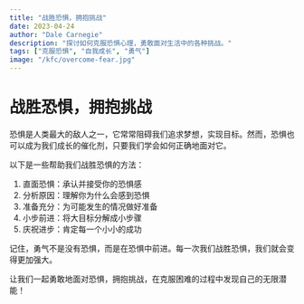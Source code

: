 ```yaml
---
title: "战胜恐惧，拥抱挑战"
date: 2023-04-24
author: "Dale Carnegie"
description: "探讨如何克服恐惧心理，勇敢面对生活中的各种挑战。"
tags: ["克服恐惧", "自我成长", "勇气"]
image: "/kfc/overcome-fear.jpg"
---
```


# 战胜恐惧，拥抱挑战

恐惧是人类最大的敌人之一，它常常阻碍我们追求梦想，实现目标。然而，恐惧也可以成为我们成长的催化剂，只要我们学会如何正确地面对它。

以下是一些帮助我们战胜恐惧的方法：

1. 直面恐惧：承认并接受你的恐惧感
2. 分析原因：理解你为什么会感到恐惧
3. 准备充分：为可能发生的情况做好准备
4. 小步前进：将大目标分解成小步骤
5. 庆祝进步：肯定每一个小小的成功

记住，勇气不是没有恐惧，而是在恐惧中前进。每一次我们战胜恐惧，我们就会变得更加强大。

让我们一起勇敢地面对恐惧，拥抱挑战，在克服困难的过程中发现自己的无限潜能！
